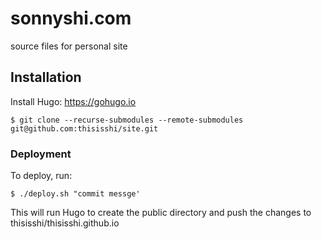 # sonnyshi.com

source files for personal site

## Installation

Install Hugo: https://gohugo.io

```shell
$ git clone --recurse-submodules --remote-submodules git@github.com:thisisshi/site.git
```

### Deployment

To deploy, run:

```shell
$ ./deploy.sh "commit messge'
```

This will run Hugo to create the public directory and push
the changes to thisisshi/thisisshi.github.io
